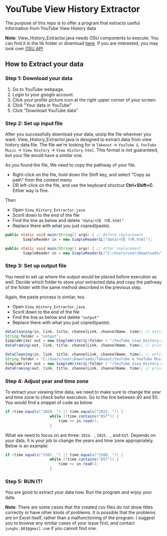 # YouTube View History Extractor

The purpose of this repo is to offer a program that extracts useful information from YouTube View History data

**Note**: View_History_Extractor.java needs OSU components to execute. You can find it in the lib folder or download [here](https://cse22x1.engineering.osu.edu/common/components.jar). If you are interested, you may look over [OSU API](https://cse22x1.engineering.osu.edu/common/doc/)

## How to Extract your data

### Step 1: Download your data

1. Go to YouTube webpage.
2. Login to your google account.
3. Click your profile picture icon at the right upper corner of your screen.
4. Click "Your data in YouTube"
5. Click "Download YouTube data"

### Step 2: Set up input file

After you successfully download your data, unzip the file wherever you want. View_History_Extractor.java is designed to extract data from view history data file. The file we're looking for is `Takeout` -> `YouTube & YouTube Music` -> `View History` -> `View History.html`.
This format is not guaranteed, but your file would have a similar one. 

As you found the file, We need to copy the pathway of your file.
- Right-click on the file, hold down the Shift key, and select "Copy as path" from the context menu 
- OR left-click on the file, and use the keyboard shortcut **Ctrl+Shift+C**. 
Either way is fine.

Then 
- Open `View_History_Extractor.java`
- Scorll down to the end of the file
- Find the line as below and delete `"data/시청 기록.html"`
- Replace there with what you just copied(paste).
```java
public static void main(String[] args) { // Before replacement
        SimpleReader in = new SimpleReader1L("data/시청 기록.html");
```
```java
public static void main(String[] args) { // After replacement
        SimpleReader in = new SimpleReader1L("C:/Users/user/Downloads/Takeout/YouTube & YouTube Music/View History/View History.html"); // Example pathway
```

### Step 3: Set up output file

You need to set up where the output would be placed before execution as well. Decide which folder to store your extracted data and copy the pathway of the folder with the same method described in the previous step.

Again, the paste process is similar, too.
- Open `View_History_Extractor.java`
- Scorll down to the end of the file
- Find the line as below and delete `"output"`
- Replace there with what you just copied(paste).
```java
dataCleaning(in, link, title, channelLink, channelName, time); // extract youtube data
String folder = "output";
SimpleWriter out = new SimpleWriter1L(folder + "/YouTube_View_History.csv");
dataFraming(out, link, title, channelLink, channelName, time); // print data into text file
```
```java
dataCleaning(in, link, title, channelLink, channelName, time); // extract youtube data
String folder = "C:/Users/user/Downloads/Takeout/YouTube & YouTube Music/View History";
SimpleWriter out = new SimpleWriter1L(folder + "/YouTube_View_History.csv");
dataFraming(out, link, title, channelLink, channelName, time); // print data into text file
```

### Step 4: Adjust year and time zone

To extract your viewing time data, we need to make sure to change the year and time zone to check befor execution. Go to the line between 40 and 50. You would find a snippet of code as below
```java
if (time.equals("2024. ") || time.equals("2025. ")) { 
                    while (!time.contains("KST")) {
                        time += in.read();
                    }
```
What we need to focus on are three: `2024. `, `2025. `, and `KST`.
Depends on your data, it is your job to change the years and time zone appropriately.
Below is an example:
```java
if (time.equals("1587. ") || time.equals("1588. ")) { 
                    while (!time.contains("EST")) {
                        time += in.read();
                    }
```

### Step 5: RUN IT!

You are good to extract your data now. Run the program and enjoy your data.


**Note**: There are some cases that the created csv files do not show titles correctly or have other kinds of problems. It is possible that the problems are on Excel itself, rather than a malfunctioning of the program. I suggest you to browse any similar cases of your issue first, and contact `junghc.801@gmail.com` if you cannot find one.

[components-jar]: https://cse22x1.engineering.osu.edu/common/components.jar